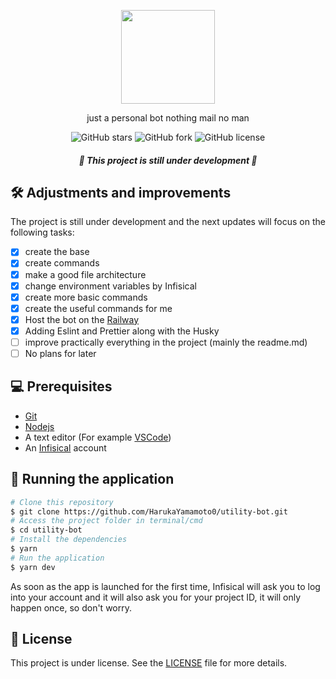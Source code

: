 <p align="center">
  <a href="https://discord.com/oauth2/authorize?client_id=1040051324621967370&scope=bot&permissions=8">
    <img src="https://imgur.com/HFENUgq.png" height="150"/>
  </a>
</p>

<p align="center">just a personal bot nothing mail no man</>
<div align="center">
  <img alt="GitHub stars" src="https://img.shields.io/github/stars/HarukaYamamoto0/utility-bot?color=informational">
  <img alt="GitHub fork" src="https://img.shields.io/github/forks/HarukaYamamoto0/utility-bot?color=informational">
  <img alt="GitHub license" src="https://img.shields.io/github/license/HarukaYamamoto0/utility-bot?color=informational">
</div>

<h5 align="center">🚧 This project is still under development 🚧</h5>

## 🛠️ Adjustments and improvements

The project is still under development and the next updates will focus on the following tasks:

- [x] create the base
- [x] create commands
- [x] make a good file architecture
- [x] change environment variables by Infisical
- [x] create more basic commands
- [x] create the useful commands for me
- [x] Host the bot on the [Railway](https://railway.app/)
- [x] Adding Eslint and Prettier along with the Husky
- [ ] improve practically everything in the project (mainly the readme.md)
- [ ] No plans for later

## 💻 Prerequisites

- [Git](https://git-scm.com/)
- [Nodejs](https://nodejs.org/en/)
- A text editor (For example [VSCode](https://code.visualstudio.com/))
- An [Infisical](https://infisical.com/) account

## 🎲 Running the application

```bash
# Clone this repository
$ git clone https://github.com/HarukaYamamoto0/utility-bot.git
# Access the project folder in terminal/cmd
$ cd utility-bot
# Install the dependencies
$ yarn
# Run the application
$ yarn dev
```

As soon as the app is launched for the first time, Infisical will ask you to log into your account and it will also ask you for your project ID, it will only happen once, so don't worry.

## 📝 License

This project is under license. See the [LICENSE](LICENSE.md) file for more details.
